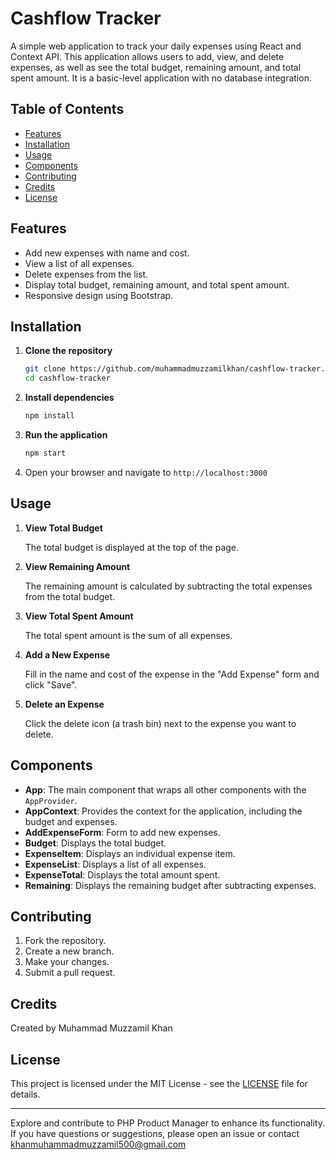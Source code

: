# Cashflow Tracker

A simple web application to track your daily expenses using React and Context API. This application allows users to add, view, and delete expenses, as well as see the total budget, remaining amount, and total spent amount. It is a basic-level application with no database integration.

## Table of Contents

- [Features](#features)
- [Installation](#installation)
- [Usage](#usage)
- [Components](#components)
- [Contributing](#contributing)
- [Credits](#credits)
- [License](#license)

## Features

- Add new expenses with name and cost.
- View a list of all expenses.
- Delete expenses from the list.
- Display total budget, remaining amount, and total spent amount.
- Responsive design using Bootstrap.

## Installation

1. **Clone the repository**

    ```bash
    git clone https://github.com/muhammadmuzzamilkhan/cashflow-tracker.git
    cd cashflow-tracker
    ```

2. **Install dependencies**

    ```bash
    npm install
    ```

3. **Run the application**

    ```bash
    npm start
    ```

4. Open your browser and navigate to `http://localhost:3000`

## Usage

1. **View Total Budget**

    The total budget is displayed at the top of the page.

2. **View Remaining Amount**

    The remaining amount is calculated by subtracting the total expenses from the total budget.

3. **View Total Spent Amount**

    The total spent amount is the sum of all expenses.

4. **Add a New Expense**

    Fill in the name and cost of the expense in the "Add Expense" form and click "Save".

5. **Delete an Expense**

    Click the delete icon (a trash bin) next to the expense you want to delete.

## Components

- **App**: The main component that wraps all other components with the `AppProvider`.
- **AppContext**: Provides the context for the application, including the budget and expenses.
- **AddExpenseForm**: Form to add new expenses.
- **Budget**: Displays the total budget.
- **ExpenseItem**: Displays an individual expense item.
- **ExpenseList**: Displays a list of all expenses.
- **ExpenseTotal**: Displays the total amount spent.
- **Remaining**: Displays the remaining budget after subtracting expenses.

## Contributing

1. Fork the repository.
2. Create a new branch.
3. Make your changes.
4. Submit a pull request.

## Credits

Created by Muhammad Muzzamil Khan

## License

This project is licensed under the MIT License - see the [LICENSE](LICENSE) file for details.

---

Explore and contribute to PHP Product Manager to enhance its functionality. If you have questions or suggestions, please open an issue or contact khanmuhammadmuzzamil500@gmail.com
